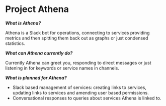 # Project Athena

**_What is Athena?_**

Athena is a Slack bot for operations, connecting to services providing metrics and then spitting them back out as graphs or just condensed statistics.

**_What can Athena currently do?_**

Currently Athena can greet you, responding to direct messages or just listening in for keywords or service names in channels.

**_What is planned for Athena?_**
+ Slack based management of services: creating links to services, updating links to services and amending user based permissions.
+ Conversational responses to queries about services Athena is linked to.


